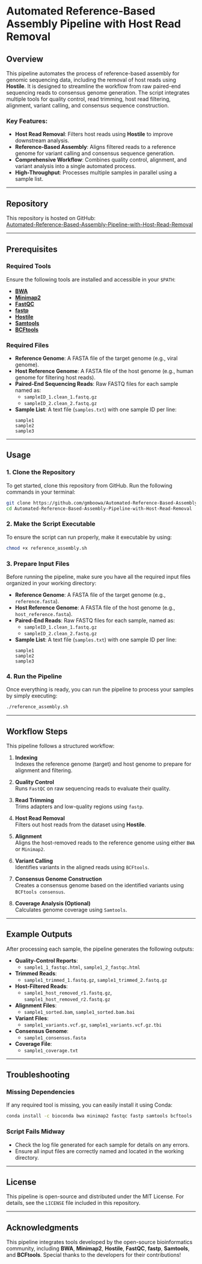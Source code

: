 
# Automated Reference-Based Assembly Pipeline with Host Read Removal

## Overview

This pipeline automates the process of reference-based assembly for genomic sequencing data, including the removal of host reads using **Hostile**. It is designed to streamline the workflow from raw paired-end sequencing reads to consensus genome generation. The script integrates multiple tools for quality control, read trimming, host read filtering, alignment, variant calling, and consensus sequence construction.

### Key Features:

- **Host Read Removal**: Filters host reads using **Hostile** to improve downstream analysis.
- **Reference-Based Assembly**: Aligns filtered reads to a reference genome for variant calling and consensus sequence generation.
- **Comprehensive Workflow**: Combines quality control, alignment, and variant analysis into a single automated process.
- **High-Throughput**: Processes multiple samples in parallel using a sample list.

---

## Repository

This repository is hosted on GitHub:  
[Automated-Reference-Based-Assembly-Pipeline-with-Host-Read-Removal](https://github.com/gmboowa/Automated-Reference-Based-Assembly-Pipeline-with-Host-Read-Removal)

---

## Prerequisites

### Required Tools
Ensure the following tools are installed and accessible in your `$PATH`:
- [**BWA**](http://bio-bwa.sourceforge.net/)
- [**Minimap2**](https://github.com/lh3/minimap2)
- [**FastQC**](https://www.bioinformatics.babraham.ac.uk/projects/fastqc/)
- [**fastp**](https://github.com/OpenGene/fastp)
- [**Hostile**](https://github.com/bede/hostile)
- [**Samtools**](http://www.htslib.org/)
- [**BCFtools**](http://www.htslib.org/)

### Required Files
- **Reference Genome**: A FASTA file of the target genome (e.g., viral genome).
- **Host Reference Genome**: A FASTA file of the host genome (e.g., human genome for filtering host reads).
- **Paired-End Sequencing Reads**: Raw FASTQ files for each sample named as:
  - `sampleID_1.clean_1.fastq.gz`
  - `sampleID_2.clean_2.fastq.gz`
- **Sample List**: A text file (`samples.txt`) with one sample ID per line:
  ```text
  sample1
  sample2
  sample3
  ```

---

## Usage

### 1. Clone the Repository
To get started, clone this repository from GitHub. Run the following commands in your terminal:
```bash
git clone https://github.com/gmboowa/Automated-Reference-Based-Assembly-Pipeline-with-Host-Read-Removal.git
cd Automated-Reference-Based-Assembly-Pipeline-with-Host-Read-Removal
```

### 2. Make the Script Executable
To ensure the script can run properly, make it executable by using:
```bash
chmod +x reference_assembly.sh
```

### 3. Prepare Input Files
Before running the pipeline, make sure you have all the required input files organized in your working directory:

- **Reference Genome**: A FASTA file of the target genome (e.g., `reference.fasta`).
- **Host Reference Genome**: A FASTA file of the host genome (e.g., `host_reference.fasta`).
- **Paired-End Reads**: Raw FASTQ files for each sample, named as:
  - `sampleID_1.clean_1.fastq.gz`
  - `sampleID_2.clean_2.fastq.gz`
- **Sample List**: A text file (`samples.txt`) with one sample ID per line:
  ```text
  sample1
  sample2
  sample3
  ```

### 4. Run the Pipeline
Once everything is ready, you can run the pipeline to process your samples by simply executing:
```bash
./reference_assembly.sh
```

---

## Workflow Steps

This pipeline follows a structured workflow:

1. **Indexing**  
   Indexes the reference genome (target) and host genome to prepare for alignment and filtering.

2. **Quality Control**  
   Runs `FastQC` on raw sequencing reads to evaluate their quality.

3. **Read Trimming**  
   Trims adapters and low-quality regions using `fastp`.

4. **Host Read Removal**  
   Filters out host reads from the dataset using **Hostile**.

5. **Alignment**  
   Aligns the host-removed reads to the reference genome using either `BWA` or `Minimap2`.

6. **Variant Calling**  
   Identifies variants in the aligned reads using `BCFtools`.

7. **Consensus Genome Construction**  
   Creates a consensus genome based on the identified variants using `BCFtools consensus`.

8. **Coverage Analysis (Optional)**  
   Calculates genome coverage using `Samtools`.

---

## Example Outputs

After processing each sample, the pipeline generates the following outputs:

- **Quality-Control Reports**:  
  - `sample1_1_fastqc.html`, `sample1_2_fastqc.html`
- **Trimmed Reads**:  
  - `sample1_trimmed_1.fastq.gz`, `sample1_trimmed_2.fastq.gz`
- **Host-Filtered Reads**:  
  - `sample1_host_removed_r1.fastq.gz`, `sample1_host_removed_r2.fastq.gz`
- **Alignment Files**:  
  - `sample1_sorted.bam`, `sample1_sorted.bam.bai`
- **Variant Files**:  
  - `sample1_variants.vcf.gz`, `sample1_variants.vcf.gz.tbi`
- **Consensus Genome**:  
  - `sample1_consensus.fasta`
- **Coverage File**:  
  - `sample1_coverage.txt`

---

## Troubleshooting

### Missing Dependencies

If any required tool is missing, you can easily install it using Conda:
```bash
conda install -c bioconda bwa minimap2 fastqc fastp samtools bcftools
```

### Script Fails Midway

- Check the log file generated for each sample for details on any errors.
- Ensure all input files are correctly named and located in the working directory.

---

## License

This pipeline is open-source and distributed under the MIT License. For details, see the `LICENSE` file included in this repository.

---

## Acknowledgments

This pipeline integrates tools developed by the open-source bioinformatics community, including **BWA**, **Minimap2**, **Hostile**, **FastQC**, **fastp**, **Samtools**, and **BCFtools**. Special thanks to the developers for their contributions!

